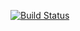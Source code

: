 [![Build Status](https://dev.azure.com/CodeCrafter96/Consolidamento_pipelines/_apis/build/status/Dotnet-aspnetcore-functionApp?branchName=master)](https://dev.azure.com/CodeCrafter96/Consolidamento_pipelines/_build/latest?definitionId=9&branchName=master)
